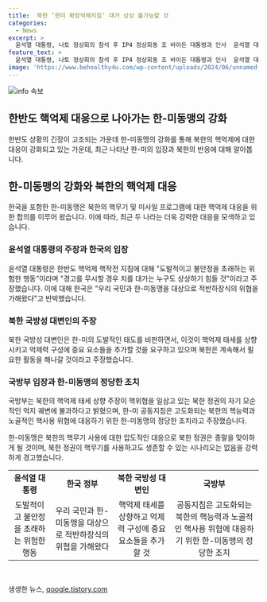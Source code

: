 ```yaml
---
title:  북한 ‘한미 확장억제지침’ 대가 상상 불가능할 것
categories:
  - News
excerpt: >
  윤석열 대통령, 나토 정상회의 참석 후 IP4 정상회동 조 바이든 대통령과 인사  윤석열 대통령이 나토 정상회의 참석 후 11일 미국 워싱턴에서 열린 IP4 정상회동에 참석하며 조 바이든 대통령과 인사를 나누었다. 이어 북한의 핵억제 관련 공동성명에 대한 발언에서 한국과 북한의 입장이 대립하는 가운데, 한국 국방부는 북한의 핵억제 태세를 상향시키는 행동이 핵위협을 일삼고 있는 북한 정권의 억지 궤변이라고 주장했다.
feature_text: >
  윤석열 대통령, 나토 정상회의 참석 후 IP4 정상회동 조 바이든 대통령과 인사  윤석열 대통령이 나토 정상회의 참석 후 11일 미국 워싱턴에서 열린 IP4 정상회동에 참석하며 조 바이든 대통령과 인사를 나누었다. 이어 북한의 핵억제 관련 공동성명에 대한 발언에서 한국과 북한의 입장이 대립하는 가운데, 한국 국방부는 북한의 핵억제 태세를 상향시키는 행동이 핵위협을 일삼고 있는 북한 정권의 억지 궤변이라고 주장했다.
image: 'https://www.behealthy4u.com/wp-content/uploads/2024/06/unnamed-file.png'
---
```


<p><img src="https://www.behealthy4u.com/wp-content/uploads/2024/06/unnamed-file.png" alt="info 속보" /></p>

<h2 data-ke-size="size32">한반도 핵억제 대응으로 나아가는 한-미동맹의 강화</h2>

<p data-ke-size="size16">한반도 상황의 긴장이 고조되는 가운데 한-미동맹의 강화를 통해 북한의 핵억제에 대한 대응이 강화되고 있는 가운데, 최근 나타난 한-미의 입장과 북한의 반응에 대해 알아봅니다.</p>

<h2 data-ke-size="size26">한-미동맹의 강화와 북한의 핵억제 대응</h2>

<p data-ke-size="size16">한국을 포함한 한-미동맹은 북한의 핵무기 및 미사일 프로그램에 대한 핵억제 대응을 위한 합의를 이루어 왔습니다. 이에 따라, 최근 두 나라는 더욱 강력한 대응을 모색하고 있습니다.</p>

<h3 data-ke-size="size24">윤석열 대통령의 주장과 한국의 입장</h3>

<p data-ke-size="size16">윤석열 대통령은 한반도 핵억제 핵작전 지침에 대해 "도발적이고 불안정을 초래하는 위험한 행동"이라며 "경고를 무시할 경우 치를 대가는 누구도 상상하기 힘들 것"이라고 주장했습니다. 이에 대해 한국은 "우리 국민과 한-미동맹을 대상으로 적반하장식의 위협을 가해왔다"고 반박했습니다.</p>

<h3 data-ke-size="size24">북한 국방성 대변인의 주장</h3>

<p data-ke-size="size16">북한 국방성 대변인은 한-미의 도발적인 태도를 비판하면서, 이것이 핵억제 태세를 상향시키고 억제력 구성에 중요 요소들을 추가할 것을 요구하고 있으며 북한은 계속해서 필요한 활동을 해나갈 것이라고 주장했습니다.</p>

<h3 data-ke-size="size24">국방부 입장과 한-미동맹의 정당한 조치</h3>

<p data-ke-size="size16">국방부는 북한의 핵억제 태세 상향 주장이 핵위협을 일삼고 있는 북한 정권의 자기 모순적인 억지 궤변에 불과하다고 밝혔으며, 한-미 공동지침은 고도화되는 북한의 핵능력과 노골적인 핵사용 위협에 대응하기 위한 한-미동맹의 정당한 조치라고 주장했습니다.</p>

<p data-ke-size="size16">한-미동맹은 북한의 핵무기 사용에 대한 압도적인 대응으로 북한 정권은 종말을 맞이하게 될 것이며, 북한 정권이 핵무기를 사용하고도 생존할 수 있는 시나리오는 없음을 강력하게 경고했습니다.</p>

<table>
    <tbody>
        <tr>
            <td style="text-align: center; height: 17px;"><b>윤석열 대통령</b></td>
            <td style="text-align: center; height: 17px;"><b>한국 정부</b></td>
            <td style="text-align: center; height: 17px;"><b>북한 국방성 대변인</b></td>
            <td style="text-align: center; height: 17px;"><b>국방부</b></td>
        </tr>
        <tr>
            <td style="text-align: center; height: 17px;">도발적이고 불안정을 초래하는 위험한 행동</td>
            <td style="text-align: center; height: 17px;">우리 국민과 한-미동맹을 대상으로 적반하장식의 위협을 가해왔다</td>
            <td style="text-align: center; height: 17px;">핵억제 태세를 상향하고 억제력 구성에 중요 요소들을 추가할 것</td>
            <td style="text-align: center; height: 17px;">공동지침은 고도화되는 북한의 핵능력과 노골적인 핵사용 위협에 대응하기 위한 한-미동맹의 정당한 조치</td>
        </tr>
    </tbody>
</table>

<p data-ke-size="size16">&nbsp;</p>
생생한 뉴스, <a href="https://qoogle.tistory.com" rel="dofollow">qoogle.tistory.com</a>


